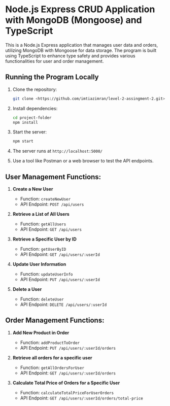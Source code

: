 # Node.js Express CRUD Application with MongoDB (Mongoose) and TypeScript

This is a Node.js Express application that manages user data and orders, utilizing MongoDB with Mongoose for data storage. The program is built using TypeScript to enhance type safety and provides various functionalities for user and order management.



## Running the Program Locally

1. Clone the repository:

   ```bash
   git clone <https://github.com/imtiazimran/level-2-assingment-2.git>
   ```

2. Install dependencies:

   ```bash
   cd project-folder
   npm install
   ```

3. Start the server:

   ```bash
   npm start
   ```

4. The server runs at `http://localhost:5000/`

5. Use a tool like Postman or a web browser to test the API endpoints.




## User Management Functions:

1. **Create a New User**
   - Function: `createNewUser`
   - API Endpoint: `POST /api/users`

2. **Retrieve a List of All Users**
   - Function: `getAllUsers`
   - API Endpoint: `GET /api/users`

3. **Retrieve a Specific User by ID**
   - Function: `getUserByID`
   - API Endpoint: `GET /api/users/:userId`

4. **Update User Information**
   - Function: `updateUserInfo`
   - API Endpoint: `PUT /api/users/:userId`

5. **Delete a User**
   - Function: `deleteUser`
   - API Endpoint: `DELETE /api/users/:userId`

## Order Management Functions:

1. **Add New Product in Order**
   - Function: `addProductToOrder`
   - API Endpoint: `PUT /api/users/:userId/orders`

2. **Retrieve all orders for a specific user**
   - Function: `getAllOrdersForUser`
   - API Endpoint: `GET /api/users/:userId/orders`

3. **Calculate Total Price of Orders for a Specific User**
   - Function: `calculateTotalPriceForUserOrders`
   - API Endpoint: `GET /api/users/:userId/orders/total-price`

